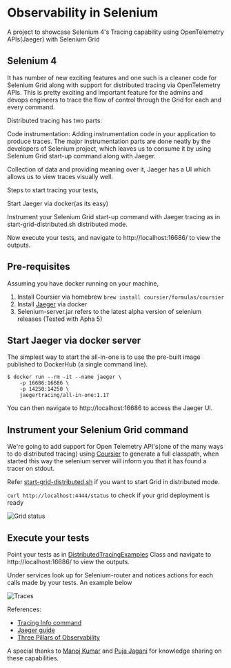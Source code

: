 # Observability in Selenium
A project to showcase Selenium 4's Tracing capability using OpenTelemetry APIs(Jaeger) with Selenium Grid
 

## Selenium 4

It has number of new exciting features and one such is a cleaner code for Selenium Grid along with support for distributed tracing via OpenTelemetry APIs. This is pretty exciting and important feature for the admins and devops engineers to trace the flow of control through the Grid for each and every command.

Distributed tracing has two parts:

Code instrumentation: Adding instrumentation code in your application to produce traces. The major instrumentation parts are done neatly by the developers of Selenium project, which leaves us to consume it by using Selenium Grid start-up command along with Jaeger.

Collection of data and providing meaning over it, Jaeger has a UI which allows us to view traces visually well.

Steps to start tracing your tests,

Start Jaeger via docker(as its easy)

Instrument your Selenium Grid start-up command with Jaeger tracing as in start-grid-distributed.sh distributed mode.

Now execute your tests, and navigate to http://localhost:16686/ to view the outputs.

## Pre-requisites
Assuming you have docker running on your machine,
1. Install Coursier via homebrew `brew install coursier/formulas/coursier`
2. Install [Jaeger](https://www.jaegertracing.io/download/) via docker
3. Selenium-server.jar refers to the latest alpha version of selenium releases (Tested with Apha 5)

## Start Jaeger via docker server
The simplest way to start the all-in-one is to use the pre-built image published to DockerHub (a single command line).

```
$ docker run --rm -it --name jaeger \
    -p 16686:16686 \
    -p 14250:14250 \
    jaegertracing/all-in-one:1.17
  ```
You can then navigate to http://localhost:16686 to access the Jaeger UI.

## Instrument your Selenium Grid command
We're going to add support for Open Telemetry API's(one of the many ways to do distributed tracing) using [Coursier](https://get-coursier.io/docs/overview) to generate a full classpath, when started this way the selenium server will inform you that it has found a tracer on stdout.

Refer [start-grid-distributed.sh](/start-tracing-distributed.sh) if you want to start Grid in distributed mode.

```curl http://localhost:4444/status``` to check if your grid deployment is ready

![Grid status](/images/selenium_grid_status.jpg)

## Execute your tests
Point your tests as in [DistributedTracingExamples](src/test/java/com/vin/tests/GridTest.java) Class and navigate to http://localhost:16686/ to view the outputs.

Under services look up for Selenium-router and notices actions for each calls made by your tests. An example below

![Traces](/images/jaeger_traces.jpg)

References:
* [Tracing Info command](https://github.com/SeleniumHQ/selenium/)
* [Jaeger guide](https://www.jaegertracing.io/docs/1.17/getting-started/)
* [Three Pillars of Observability](https://learning.oreilly.com/library/view/distributed-systems-observability/9781492033431/ch04.html)

A special thanks to [Manoj Kumar](https://github.com/manoj9788) and [Puja Jagani](https://github.com/pujagani) for knowledge sharing on these capabilities.